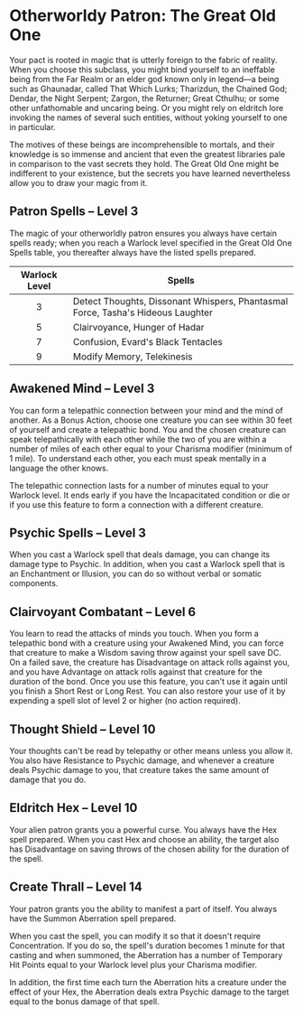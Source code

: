 # Otherworldy Patron: The Great Old One

Your pact is rooted in magic that is utterly foreign to the fabric of reality. When you choose this subclass, you might bind yourself to an ineffable being from the Far Realm or an elder god known only in legend—a being such as Ghaunadar, called That Which Lurks; Tharizdun, the Chained God; Dendar, the Night Serpent; Zargon, the Returner; Great Cthulhu; or some other unfathomable and uncaring being. Or you might rely on eldritch lore invoking the names of several such entities, without yoking yourself to one in particular. 

The motives of these beings are incomprehensible to mortals, and their knowledge is so immense and ancient that even the greatest libraries pale in comparison to the vast secrets they hold. The Great Old One might be indifferent to your existence, but the secrets you have learned nevertheless allow you to draw your magic from it.

## Patron Spells – Level 3

The magic of your otherworldly patron ensures you always have certain spells ready; when you reach a Warlock level specified in the Great Old One Spells table, you thereafter always have the listed spells prepared.

| Warlock Level | Spells |
|:-:|---|
| 3 | Detect Thoughts, Dissonant Whispers, Phantasmal Force, Tasha's Hideous Laughter |
| 5 | Clairvoyance, Hunger of Hadar |
| 7 | Confusion, Evard's Black Tentacles |
| 9 | Modify Memory, Telekinesis |

## Awakened Mind – Level 3

You can form a telepathic connection between your mind and the mind of another. As a Bonus Action, choose one creature you can see within 30 feet of yourself and create a telepathic bond. You and the chosen creature can speak telepathically with each other while the two of you are within a number of miles of each other equal to your Charisma modifier (minimum of 1 mile). To understand each other, you each must speak mentally in a language the other knows.

The telepathic connection lasts for a number of minutes equal to your Warlock level. It ends early if you have the Incapacitated condition or die or if you use this feature to form a connection with a different creature.

## Psychic Spells – Level 3

When you cast a Warlock spell that deals damage, you can change its damage type to Psychic. In addition, when you cast a Warlock spell that is an Enchantment or Illusion, you can do so without verbal or somatic components.

## Clairvoyant Combatant – Level 6

You learn to read the attacks of minds you touch. When you form a telepathic bond with a creature using your Awakened Mind, you can force that creature to make a Wisdom saving throw against your spell save DC. On a failed save, the creature has Disadvantage on attack rolls against you, and you have Advantage on attack rolls against that creature for the duration of the bond.
Once you use this feature, you can't use it again until you finish a Short Rest or Long Rest. You can also restore your use of it by expending a spell slot of level 2 or higher (no action required).
 
## Thought Shield – Level 10

Your thoughts can't be read by telepathy or other means unless you allow it. You also have Resistance to Psychic damage, and whenever a creature deals Psychic damage to you, that creature takes the same amount of damage that you do.

## Eldritch Hex – Level 10

Your alien patron grants you a powerful curse. You always have the Hex spell prepared. When you cast Hex and choose an ability, the target also has Disadvantage on saving throws of the chosen ability for the duration of the spell.

## Create Thrall – Level 14

Your patron grants you the ability to manifest a part of itself. You always have the Summon Aberration spell prepared.

When you cast the spell, you can modify it so that it doesn't require Concentration. If you do so, the spell's duration becomes 1 minute for that casting and when summoned, the Aberration has a number of Temporary Hit Points equal to your Warlock level plus your Charisma modifier.

In addition, the first time each turn the Aberration hits a creature under the effect of your Hex, the Aberration deals extra Psychic damage to the target equal to the bonus damage of that spell.
